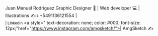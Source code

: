 
Juan Manuel Rodriguez
Graphic Designer 📝 | Web developer 💻 | Illustrations ✍️
📞 +5491136121554 |   
<a style=" text-decoration: none; color: #000; font-size: 12px;" href="https://www.linkedin.com/in/juan-manuel-rodriguez-5a45431a8/">| LinkedIn</a> 
<a style=" text-decoration: none; color: #000; font-size: 12px;"href="https://www.instagram.com/amgsketch/">| AmgSketch ✍️</a>
                                    
                                   
                                   
